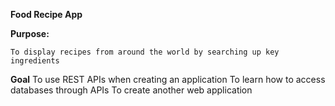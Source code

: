 **Food Recipe App**

**Purpose:**
	
	To display recipes from around the world by searching up key ingredients

**Goal**
	To use REST APIs when creating an application
	To learn how to access databases through APIs
	To create another web application
	

